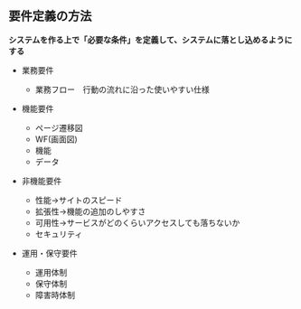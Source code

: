 ## 要件定義の方法

**システムを作る上で「必要な条件」を定義して、システムに落とし込めるようにする**

- 業務要件
  - 業務フロー　行動の流れに沿った使いやすい仕様

- 機能要件
  - ページ遷移図
  - WF(画面図)
  - 機能
  - データ

- 非機能要件
  - 性能→サイトのスピード
  - 拡張性→機能の追加のしやすさ
  - 可用性→サービスがどのくらいアクセスしても落ちないか
  - セキュリティ

- 運用・保守要件
  - 運用体制
  - 保守体制
  - 障害時体制



